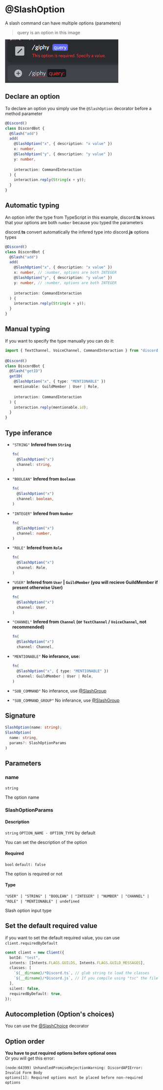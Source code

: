 # @SlashOption

A slash command can have multiple options (parameters)

> query is an option in this image

![](../../../static/img/options.png)

## Declare an option

To declare an option you simply use the `@SlashOption` decorator before a method parameter

```ts
@Discord()
class DiscordBot {
  @Slash("add")
  add(
    @SlashOption("x", { description: "x value" })
    x: number,
    @SlashOption("y", { description: "y value" })
    y: number,

    interaction: CommandInteraction
  ) {
    interaction.reply(String(x + y));
  }
}
```

## Automatic typing

An option infer the type from TypeScript in this example, discord.**ts** knows that your options are both `number` because you typed the parameters

discord.**ts** convert automatically the infered type into discord.**js** options types

```ts
@Discord()
class DiscordBot {
  @Slash("add")
  add(
    @SlashOption("x", { description: "x value" })
    x: number, // :number, options are both INTEGER
    @SlashOption("y", { description: "y value" })
    y: number, // :number, options are both INTEGER

    interaction: CommandInteraction
  ) {
    interaction.reply(String(x + y));
  }
}
```

## Manual typing

If you want to specify the type manually you can do it:

```ts
import { TextChannel, VoiceChannel, CommandInteraction } from "discord.js";

@Discord()
class DiscordBot {
  @Slash("getID")
  getID(
    @SlashOption("x", { type: "MENTIONABLE" })
    mentionable: GuildMember | User | Role,

    interaction: CommandInteraction
  ) {
    interaction.reply(mentionable.id);
  }
}
```

## Type inferance

- `"STRING"`
  **Infered from `String`**

  ```ts
  fn(
    @SlashOption("x")
    channel: string,
  )
  ```

- `"BOOLEAN"`
  **Infered from `Boolean`**

  ```ts
  fn(
    @SlashOption("x")
    channel: boolean,
  )
  ```

- `"INTEGER"`
  **Infered from `Number`**

  ```ts
  fn(
    @SlashOption("x")
    channel: number,
  )
  ```

- `"ROLE"`
  **Infered from `Role`**

  ```ts
  fn(
    @SlashOption("x")
    channel: Role,
  )
  ```

- `"USER"`
  **Infered from `User` | `GuildMember` (you will recieve GuildMember if present otherwise User)**

  ```ts
  fn(
    @SlashOption("x")
    channel: User,
  )
  ```

- `"CHANNEL"`
  **Infered from `Channel` (or `TextChannel` / `VoiceChannel`, not recommended)**

  ```ts
  fn(
    @SlashOption("x")
    channel: Channel,
  ```

- `"MENTIONABLE"`
  **No inferance, use:**

  ```ts
  fn(
    @SlashOption("x", { type: "MENTIONABLE" })
    channel: GuildMember | User | Role,
  )
  ```

- `"SUB_COMMAND"`
  No inferance, use [@SlashGroup](/docs/decorators/commands/slashgroup)
- `"SUB_COMMAND_GROUP"`
  No inferance, use [@SlashGroup](/docs/decorators/commands/slashgroup)

## Signature

```ts
SlashOption(name: string);
SlashOption(
  name: string,
  params?: SlashOptionParams
)
```

## Parameters

### name

`string`

The option name

### SlashOptionParams

#### Description

`string`
`OPTION_NAME - OPTION_TYPE` by default

You can set the description of the option

#### Required

`bool` `default: false`

The option is required or not

#### Type

`"USER" | "STRING" | "BOOLEAN" | "INTEGER" | "NUMBER" | "CHANNEL" | "ROLE" | "MENTIONABLE" | undefined`

Slash option input type

## Set the default required value

if you want to set the default required value, you can use `client.requiredByDefault`

```ts
const client = new Client({
  botId: "test",
  intents: [Intents.FLAGS.GUILDS, Intents.FLAGS.GUILD_MESSAGES],
  classes: [
    `${__dirname}/*Discord.ts`, // glob string to load the classes
    `${__dirname}/*Discord.js`, // If you compile using "tsc" the file extension change to .js
  ],
  silent: false,
  requiredByDefault: true,
});
```

## Autocompletion (Option's choices)

You can use the [@SlashChoice](/docs/decorators/commands/slashchoice) decorator

## Option order

**You have to put required options before optional ones**  
Or you will get this error:

```
(node:64399) UnhandledPromiseRejectionWarning: DiscordAPIError: Invalid Form Body
options[1]: Required options must be placed before non-required options
```
